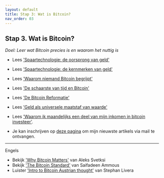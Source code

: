 ```yaml
---
layout: default
title: Stap 3: Wat is Bitcoin?
nav_order: 03
---
```


## Stap 3. Wat is Bitcoin?
*Doel: Leer wat Bitcoin precies is en waarom het nuttig is*

- Lees ['Spaartechnologie: de oorsprong van geld'](https://bewijsvanwerk.com/de-oorsprong-van-geld/)
- Lees ['Spaartechnologie: de kernmerken van geld'](https://bewijsvanwerk.com/de-kernmerken-van-geld/)
- Lees ['Waarom niemand Bitcoin begrijpt'](https://bewijsvanwerk.com/waarom-begrijpt-niemand-bitcoin/)
- Lees ['De schaarste van tijd en Bitcoin'](https://bewijsvanwerk.com/tijd-als-schaarste-goed/)
- Lees ['De Bitcoin Reformatie'](https://bewijsvanwerk.com/de-bitcoin-reformatie/)
- Lees ['Geld als universele maatstaf van waarde'](https://bewijsvanwerk.com/geld-als-sociale-instelling/)

- Lees ['Waarom ik maandelijks een deel van mijn inkomen in bitcoin investeer'](https://pegulanten.nl/article/waarom-ik-maandelijks-een-deel-van-mijn-inkomen-in-bitcoin-investeer/).
- Je kan inschrijven op [deze pagina](https://bewijsvanwerk.com/#subscribe) om mijn nieuwste artikels via mail te ontvangen.



-------
Engels

- Bekijk ['Why Bitcoin Matters'](https://www.youtube.com/watch?v=q0XxsabgJEI) van Aleks Svetksi
- Bekijk ['The Bitcoin Standard'](https://www.youtube.com/watch?v=Zbm772vF-5M) van Saifadeen Ammous
- Luister ['Intro to Bitcoin Austrian thought'](https://youtu.be/OrMHQhDKhrU) van Stephan Livera
